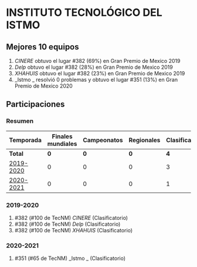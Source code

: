 # INSTITUTO TECNOLÓGICO DEL ISTMO

## Mejores 10 equipos

1. _CINERE_ obtuvo el lugar #382 (69%) en Gran Premio de Mexico 2019
1. _Delp_ obtuvo el lugar #382 (28%) en Gran Premio de Mexico 2019
1. _XHAHUIS_ obtuvo el lugar #382 (23%) en Gran Premio de Mexico 2019
1. _Istmo _ resolvió 0 problemas y obtuvo el lugar #351 (13%) en Gran Premio de Mexico 2020

## Participaciones

### Resumen

| Temporada | Finales mundiales | Campeonatos | Regionales | Clasificatorios | Equipos |
| --- | --- | --- | --- | --- | --- |
| **Total** | **0** | **0** | **0** | **4** | **4** |
| [2019-2020](#2019-2020) | 0 | 0 | 0 | 3 | 3 |
| [2020-2021](#2020-2021) | 0 | 0 | 0 | 1 | 1 |

### 2019-2020

1. #382 (#100 de TecNM) _CINERE_ (Clasificatorio)
1. #382 (#100 de TecNM) _Delp_ (Clasificatorio)
1. #382 (#100 de TecNM) _XHAHUIS_ (Clasificatorio)

### 2020-2021

1. #351 (#65 de TecNM) _Istmo _ (Clasificatorio)



